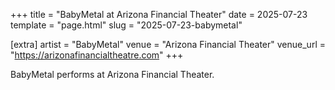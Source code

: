 +++
title = "BabyMetal at Arizona Financial Theater"
date = 2025-07-23
template = "page.html"
slug = "2025-07-23-babymetal"

[extra]
artist = "BabyMetal"
venue = "Arizona Financial Theater"
venue_url = "https://arizonafinancialtheatre.com"
+++

BabyMetal performs at Arizona Financial Theater.

